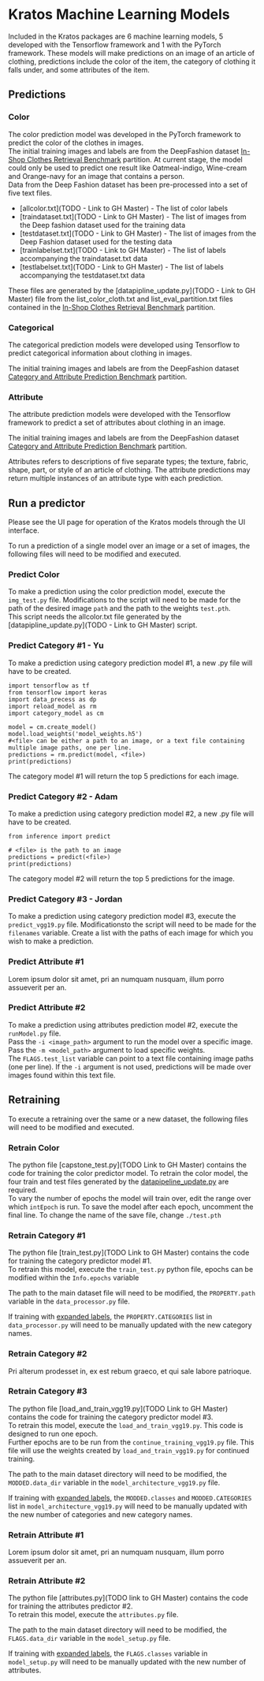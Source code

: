 # Kratos Machine Learning Models

Included in the Kratos packages are 6 machine learning models, 5 developed with the Tensorflow framework and 1 with the PyTorch framework. These models will make predictions on an image of an article of clothing, predictions include the color of the item, the category of clothing it falls under, and some attributes of the item.

## Predictions

### Color
The color prediction model was developed in the PyTorch framework to predict the color of the clothes in images.  
The initial training images and labels are from the DeepFashion dataset [In-Shop Clothes Retrieval Benchmark](https://drive.google.com/drive/folders/0B7EVK8r0v71pVDZFQXRsMDZCX1E) partition. At current stage, the model could only be used to predict one result like Oatmeal-indigo, Wine-cream and Orange-navy for an image that contains a person.  
Data from the Deep Fashion dataset has been pre-processed into a set of five text files.

* [allcolor.txt](TODO - Link to GH Master) - The list of color labels  
* [traindataset.txt](TODO - Link to GH Master) - The list of images from the Deep fashion dataset used for the training data  
* [testdataset.txt](TODO - Link to GH Master) - The list of images from the Deep Fashion dataset used for the testing data  
* [trainlabelset.txt](TODO - Link to GH Master) - The list of labels accompanying the traindataset.txt data  
* [testlabelset.txt](TODO - Link to GH Master) - The list of labels accompanying the testdataset.txt data  

These files are generated by the [datapipline\_update.py](TODO - Link to GH Master) file from the list\_color\_cloth.txt and list\_eval\_partition.txt files contained in the [In-Shop Clothes Retrieval Benchmark](https://drive.google.com/drive/folders/0B7EVK8r0v71pVDZFQXRsMDZCX1E) partition.  

### Categorical
The categorical prediction models were developed using Tensorflow to predict categorical information about clothing in images.

The initial training images and labels are from the DeepFashion dataset [Category and Attribute Prediction Benchmark](https://drive.google.com/drive/folders/0B7EVK8r0v71pWGplNFhjc01NbzQ) partition.

### Attribute
The attribute prediction models were developed with the Tensorflow framework to predict a set of attributes about clothing in an image.

The initial training images and labels are from the DeepFashion dataset [Category and Attribute Prediction Benchmark](https://drive.google.com/drive/folders/0B7EVK8r0v71pWGplNFhjc01NbzQ) partition.

Attributes refers to descriptions of five separate types; the texture, fabric, shape, part, or style of an article of clothing. The attribute predictions may return multiple instances of an attribute type with each prediction.

## Run a predictor
Please see the UI page for operation of the Kratos models through the UI interface.

To run a prediction of a single model over an image or a set of images, the following files will need to be modified and executed.

### Predict Color
To make a prediction using the color prediction model, execute the `img_test.py` file. Modifications to the script will need to be made for the path of the desired image `path` and the path to the weights `test.pth`.  
This script needs the allcolor.txt file generated by the [datapipline\_update.py](TODO - Link to GH Master) script.

### Predict Category #1 - Yu
To make a prediction using category prediction model #1, a new .py file will have to be created.

    import tensorflow as tf
    from tensorflow import keras
    import data_precess as dp    
    import reload_model as rm
    import category_model as cm

    model = cm.create_model()
    model.load_weights('model_weights.h5')
	#<file> can be either a path to an image, or a text file containing multiple image paths, one per line.
    predictions = rm.predict(model, <file>)
    print(predictions)

The category model #1 will return the top 5 predictions for each image.

### Predict Category #2 - Adam
To make a prediction using category prediction model #2, a new .py file will have to be created.

    from inference import predict

    # <file> is the path to an image
    predictions = predict(<file>)
    print(predictions)


The category model #2 will return the top 5 predictions for the image.


### Predict Category #3 - Jordan
To make a prediction using category prediction model #3, execute the `predict_vgg19.py` file. Modificationsto the script will need to be made for the `filenames` variable. Create a list with the paths of each image for which you wish to make a prediction.

### Predict Attribute #1
Lorem ipsum dolor sit amet, pri an numquam nusquam, illum porro assueverit per an.

### Predict Attribute #2
To make a prediction using attributes prediction model #2, execute the `runModel.py` file.  
Pass the `-i <image_path>` argument to run the model over a specific image.  
Pass the `-m <model_path>` argument to load specific weights.  
The `FLAGS.test_list` variable can point to a text file containing image paths (one per line). If the `-i` argument is not used, predictions will be made over images found within this text file.

## Retraining
To execute a retraining over the same or a new dataset, the following files will need to be modified and executed.

### Retrain Color
The python file [capstone\_test.py](TODO Link to GH Master) contains the code for training the color predictor model.
To retrain the color model, the four train and test files generated by the [datapipeline\_update.py](models.md#color) are required.  
To vary the number of epochs the model will train over, edit the range over which `intEpoch` is run.
To save the model after each epoch, uncomment the final line. To change the name of the save file, change `./test.pth`

### Retrain Category #1
The python file [train\_test.py](TODO Link to GH Master) contains the code for training the category predictor model #1.  
To retrain this model, execute the `train_test.py` python file, epochs can be modified within the `Info.epochs` variable

The path to the main dataset file will need to be modified, the `PROPERTY.path` variable in the `data_processor.py` file.  

If training with [expanded labels](labels.md#categories), the `PROPERTY.CATEGORIES` list in `data_processor.py` will need to be manually updated with the new category names.

### Retrain Category #2
Pri alterum prodesset in, ex est rebum graeco, et qui sale labore patrioque.

### Retrain Category #3
The python file [load\_and\_train\_vgg19.py](TODO Link to GH Master) contains the code for training the category predictor model #3.  
To retrain this model, execute the `load_and_train_vgg19.py`. This code is designed to run one epoch.  
Further epochs are to be run from the `continue_training_vgg19.py` file. This file will use the weights created by `load_and_train_vgg19.py` for continued training.

The path to the main dataset directory will need to be modified, the `MODDED.data_dir` variable in the `model_architecture_vgg19.py` file.

If training with [expanded labels](labels.md#categories), the `MODDED.classes` and `MODDED.CATEGORIES` list in `model_architecture_vgg19.py` will need to be manually updated with the new number of categories and new category names.

### Retrain Attribute #1
Lorem ipsum dolor sit amet, pri an numquam nusquam, illum porro assueverit per an.

### Retrain Attribute #2
The python file [attributes.py](TODO link to GH Master) contains the code for training the attributes predictor #2.  
To retrain this model, execute the `attributes.py` file.

The path to the main dataset directory will need to be modified, the `FLAGS.data_dir` variable in the `model_setup.py` file.

If training with [expanded labels](labels.md#attributes), the `FLAGS.classes` variable in `model_setup.py` will need to be manually updated with the new number of attributes.  
